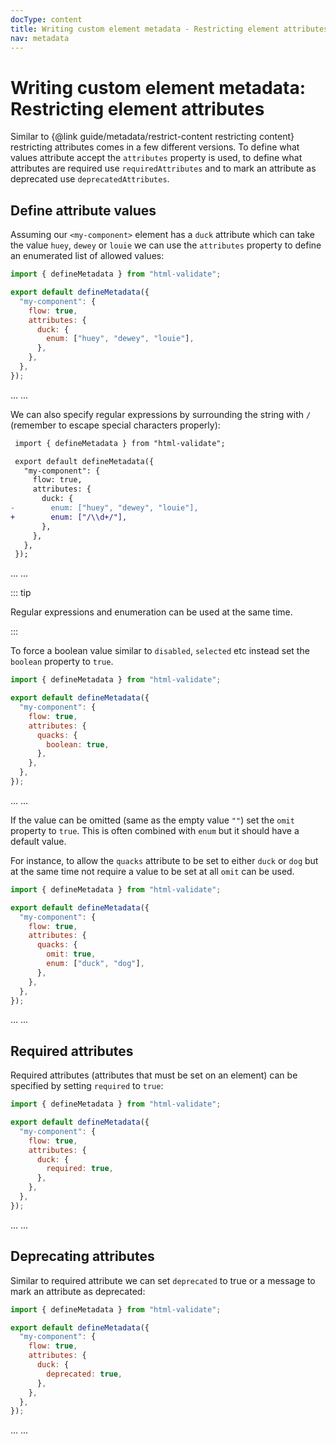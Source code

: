 ```yaml
---
docType: content
title: Writing custom element metadata - Restricting element attributes
nav: metadata
---
```


# Writing custom element metadata: Restricting element attributes

Similar to {@link guide/metadata/restrict-content restricting content} restricting attributes comes in a few different versions.
To define what values attribute accept the `attributes` property is used, to define what attributes are required use `requiredAttributes` and to mark an attribute as deprecated use `deprecatedAttributes`.

## Define attribute values

Assuming our `<my-component>` element has a `duck` attribute which can take the value `huey`, `dewey` or `louie` we can use the `attributes` property to define an enumerated list of allowed values:

```js
import { defineMetadata } from "html-validate";

export default defineMetadata({
  "my-component": {
    flow: true,
    attributes: {
      duck: {
        enum: ["huey", "dewey", "louie"],
      },
    },
  },
});
```

<validate name="enum" elements="restrict-attributes-enum.json">
  <my-component duck="dewey">...</my-component>
  <my-component duck="flintheart">...</my-component>
</validate>

We can also specify regular expressions by surrounding the string with `/` (remember to escape special characters properly):

```diff
 import { defineMetadata } from "html-validate";

 export default defineMetadata({
   "my-component": {
     flow: true,
     attributes: {
       duck: {
-        enum: ["huey", "dewey", "louie"],
+        enum: ["/\\d+/"],
       },
     },
   },
 });
```

<validate name="regexp" elements="restrict-attributes-regexp.json">
  <my-component ducks="3">...</my-component>
  <my-component ducks="huey">...</my-component>
</validate>

::: tip

Regular expressions and enumeration can be used at the same time.

:::

To force a boolean value similar to `disabled`, `selected` etc instead set the `boolean` property to `true`.

```js
import { defineMetadata } from "html-validate";

export default defineMetadata({
  "my-component": {
    flow: true,
    attributes: {
      quacks: {
        boolean: true,
      },
    },
  },
});
```

<validate name="boolean" elements="restrict-attributes-boolean.json">
  <my-component quacks>...</my-component>
  <my-component quacks="duck">...</my-component>
</validate>

If the value can be omitted (same as the empty value `""`) set the `omit` property to `true`.
This is often combined with `enum` but it should have a default value.

For instance, to allow the `quacks` attribute to be set to either `duck` or `dog` but at the same time not require a value to be set at all `omit` can be used.

```js
import { defineMetadata } from "html-validate";

export default defineMetadata({
  "my-component": {
    flow: true,
    attributes: {
      quacks: {
        omit: true,
        enum: ["duck", "dog"],
      },
    },
  },
});
```

<validate name="omit" elements="restrict-attributes-omit.json">
  <my-component quacks>...</my-component>
  <my-component quacks="duck">...</my-component>
</validate>

## Required attributes

Required attributes (attributes that must be set on an element) can be specified by setting `required` to `true`:

```js
import { defineMetadata } from "html-validate";

export default defineMetadata({
  "my-component": {
    flow: true,
    attributes: {
      duck: {
        required: true,
      },
    },
  },
});
```

<validate name="required" elements="restrict-attributes-required.json">
  <my-component duck="dewey">...</my-component>
  <my-component>...</my-component>
</validate>

## Deprecating attributes

Similar to required attribute we can set `deprecated` to true or a message to mark an attribute as deprecated:

```js
import { defineMetadata } from "html-validate";

export default defineMetadata({
  "my-component": {
    flow: true,
    attributes: {
      duck: {
        deprecated: true,
      },
    },
  },
});
```

<validate name="deprecated" elements="restrict-attributes-deprecated.json">
  <my-component duck="dewey">...</my-component>
  <my-component>...</my-component>
</validate>
